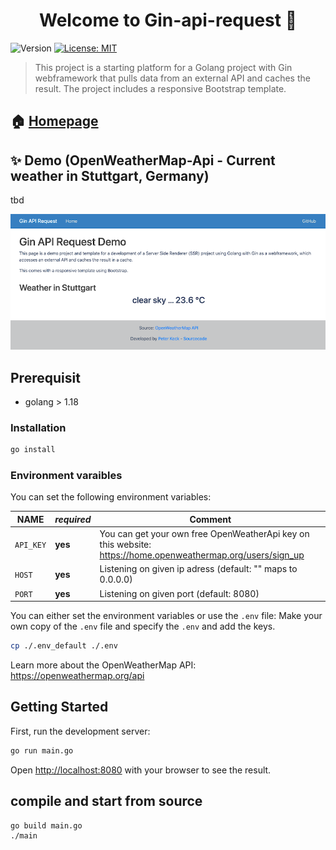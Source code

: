<h1 align="center">Welcome to Gin-api-request 👋</h1>
<p>
  <img alt="Version" src="https://img.shields.io/badge/version-0.1-blue.svg?cacheSeconds=2592000" />
  <a href="https://github.com/pyrrolizin/flask-api-request/blob/master/LICENSE" target="_blank">
    <img alt="License: MIT" src="https://img.shields.io/badge/License-MIT-green.svg" />
  </a>
</p>

>This project is a starting platform for a Golang project with Gin webframework that pulls data from an external API and caches the result.
>The project includes a responsive Bootstrap template.

## 🏠 [Homepage](https://github.com/pyrrolizin/gin-api-request)

## ✨ Demo (OpenWeatherMap-Api - Current weather in Stuttgart, Germany)

tbd

![screenshot of the demo application](screenshot.png)

## Prerequisit

* golang > 1.18

### Installation

```sh
go install
```

### Environment varaibles

You can set the following environment variables:

| NAME        |  *required*  |  Comment  |
| ----------- | ------------ | --------- |
| `API_KEY`   | **yes**      |  You can get your own free OpenWeatherApi key on this website: https://home.openweathermap.org/users/sign_up   |
| `HOST`      | **yes**      |  Listening on given ip adress (default: "" maps to 0.0.0.0)   |
| `PORT`      | **yes**      |  Listening on given port (default: 8080)   |

You can either set the environment variables or use the `.env` file:
Make your own copy of the `.env` file and specify the `.env` and add the keys. 

```sh
cp ./.env_default ./.env
```

Learn more about the OpenWeatherMap API: https://openweathermap.org/api

## Getting Started

First, run the development server:

```bash
go run main.go
```

Open [http://localhost:8080](http://localhost:8080) with your browser to see the result.

## compile and start from source

```bash
go build main.go
./main
```
